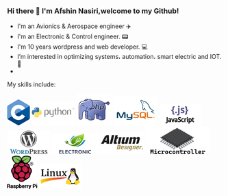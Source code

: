 ### Hi there 👋 I'm Afshin Nasiri,welcome to my Github!
- I'm an Avionics & Aerospace engineer ✈️ 
- I'm an Electronic & Control engineer. 📟
- I'm 10 years wordpress and web developer. 💻
- I’m interested in optimizing systems، automation، smart electric and IOT.🔌
- 
My skills include:  

![alt text](https://raw.githubusercontent.com/afshinnasiri/afshinnasiri/main/img/C.png)
![alt text](https://raw.githubusercontent.com/afshinnasiri/afshinnasiri/main/img/python.png)
![alt text](https://raw.githubusercontent.com/afshinnasiri/afshinnasiri/main/img/php.jpg)
![alt text](https://raw.githubusercontent.com/afshinnasiri/afshinnasiri/main/img/mysql.png)
![alt text](https://raw.githubusercontent.com/afshinnasiri/afshinnasiri/main/img/javascript.png)
![alt text](https://raw.githubusercontent.com/afshinnasiri/afshinnasiri/main/img/wordpress.png)
![alt text](https://raw.githubusercontent.com/afshinnasiri/afshinnasiri/main/img/electronic.png)
![alt text](https://raw.githubusercontent.com/afshinnasiri/afshinnasiri/main/img/altium.png)
![alt text](https://raw.githubusercontent.com/afshinnasiri/afshinnasiri/main/img/micro.png)
![alt text](https://raw.githubusercontent.com/afshinnasiri/afshinnasiri/main/img/Raspberry_Pi.png)
![alt text](https://raw.githubusercontent.com/afshinnasiri/afshinnasiri/main/img/linux.png)






<!--
**afshinnasiri/afshinnasiri** is a ✨ _special_ ✨ repository because its `README.md` (this file) appears on your GitHub profile.

Here are some ideas to get you started:

- 🔭 I’m currently working on ...
- 🌱 I’m currently learning ...
- 👯 I’m looking to collaborate on ...
- 🤔 I’m looking for help with ...
- 💬 Ask me about ...
- 📫 How to reach me: ...
- 😄 Pronouns: ...
- ⚡ Fun fact: ...
-->
